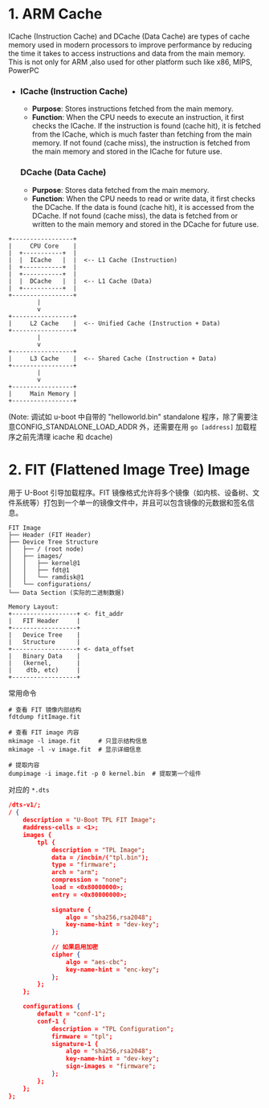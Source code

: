 

# 1.  ARM Cache

ICache (Instruction Cache) and DCache (Data Cache) are types of cache memory used in modern processors to improve performance by reducing the time it takes to access instructions and data from the main memory. This is not only for ARM ,also used for other platform such like x86, MIPS, PowerPC

- ### ICache (Instruction Cache)

  - **Purpose**: Stores instructions fetched from the main memory.
  - **Function**: When the CPU needs to execute an instruction, it first checks the ICache. If the instruction is found (cache hit), it is fetched from the ICache, which is much faster than fetching from the main memory. If not found (cache miss), the instruction is fetched from the main memory and stored in the ICache for future use.

  ### DCache (Data Cache)

  - **Purpose**: Stores data fetched from the main memory.
  - **Function**: When the CPU needs to read or write data, it first checks the DCache. If the data is found (cache hit), it is accessed from the DCache. If not found (cache miss), the data is fetched from or written to the main memory and stored in the DCache for future use.

```text
+-----------------+
|     CPU Core    |
|  +-----------+  |
|  |  ICache   |  |  <-- L1 Cache (Instruction)
|  +-----------+  |
|  +-----------+  |
|  |  DCache   |  |  <-- L1 Cache (Data)
|  +-----------+  |
+-----------------+
        |
        v
+-----------------+
|     L2 Cache    |  <-- Unified Cache (Instruction + Data)
+-----------------+
        |
        v
+-----------------+
|     L3 Cache    |  <-- Shared Cache (Instruction + Data)
+-----------------+
        |
        v
+-----------------+
|     Main Memory |
+-----------------+
```

(Note: 调试如 u-boot 中自带的 "helloworld.bin" standalone 程序，除了需要注意CONFIG_STANDALONE_LOAD_ADDR 外，还需要在用  ``go [address]`` 加载程序之前先清理 icache 和 dcache)



# 2. FIT (Flattened Image Tree) Image

用于 U-Boot 引导加载程序。FIT 镜像格式允许将多个镜像（如内核、设备树、文件系统等）打包到一个单一的镜像文件中，并且可以包含镜像的元数据和签名信息。

```text
FIT Image
├── Header (FIT Header)
├── Device Tree Structure
│   ├── / (root node)
│   ├── images/
│   │   ├── kernel@1
│   │   ├── fdt@1
│   │   └── ramdisk@1
│   └── configurations/
└── Data Section (实际的二进制数据)

Memory Layout:
+------------------+ <- fit_addr
|   FIT Header     |
+------------------+
|   Device Tree    |
|   Structure      |
+------------------+ <- data_offset
|   Binary Data    |
|   (kernel,       |
|    dtb, etc)     |
+------------------+
```

常用命令

```shell
# 查看 FIT 镜像内部结构
fdtdump fitImage.fit

# 查看 FIT image 内容
mkimage -l image.fit     # 只显示结构信息
mkimage -l -v image.fit  # 显示详细信息

# 提取内容
dumpimage -i image.fit -p 0 kernel.bin  # 提取第一个组件
```

对应的 ``*.dts``

```json
/dts-v1/;
/ {
    description = "U-Boot TPL FIT Image";
    #address-cells = <1>;
    images {
        tpl {
            description = "TPL Image";
            data = /incbin/("tpl.bin");
            type = "firmware";
            arch = "arm";
            compression = "none";
            load = <0x80000000>;
            entry = <0x80000000>;
            
            signature {
                algo = "sha256,rsa2048";
                key-name-hint = "dev-key";
            };
            
            // 如果启用加密
            cipher {
                algo = "aes-cbc";
                key-name-hint = "enc-key";
            };
        };
    };

    configurations {
        default = "conf-1";
        conf-1 {
            description = "TPL Configuration";
            firmware = "tpl";
            signature-1 {
                algo = "sha256,rsa2048";
                key-name-hint = "dev-key";
                sign-images = "firmware";
            };
        };
    };
};
```










